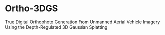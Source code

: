 # Ortho-3DGS
True Digital Orthophoto Generation From Unmanned Aerial Vehicle Imagery Using the Depth-Regulated 3D Gaussian Splatting
